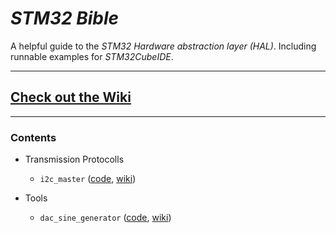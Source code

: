 # _STM32 Bible_

A helpful guide to the _STM32 Hardware abstraction layer (HAL)_.
Including runnable examples for _STM32CubeIDE_.

---

## [**Check out the Wiki**](https://github.com/SenpaiSimon/stm32_bible/wiki)

---

### Contents

- Transmission Protocolls
    - `i2c_master` ([code](./transmission_protocolls/i2c_master/), [wiki](https://github.com/SenpaiSimon/stm32_bible/wiki/i2c))

- Tools
    - `dac_sine_generator` ([code](./tools/dac_sine_generator/), [wiki](https://github.com/SenpaiSimon/stm32_bible/wiki/dac_sine_generator))

